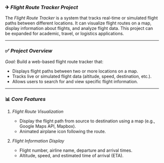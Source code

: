 ### ✈ *Flight Route Tracker Project*  

The *Flight Route Tracker* is a system that tracks real-time or simulated flight paths between different locations. It can visualize flight routes on a map, display information about flights, and analyze flight data. This project can be expanded for academic, travel, or logistics applications.

---

### ✅ *Project Overview*  
*Goal:* Build a web-based flight route tracker that:  
- Displays flight paths between two or more locations on a map.  
- Tracks live or simulated flight data (altitude, speed, destination, etc.).  
- Allows users to search for and view specific flight information.  

---

### 📊 *Core Features*  

1. *Flight Route Visualization*  
   - Display the flight path from source to destination using a map (e.g., Google Maps API, Mapbox).  
   - Animated airplane icon following the route.  

2. *Flight Information Display*  
   - Flight number, airline name, departure and arrival times.  
   - Altitude, speed, and estimated time of arrival (ETA).  




